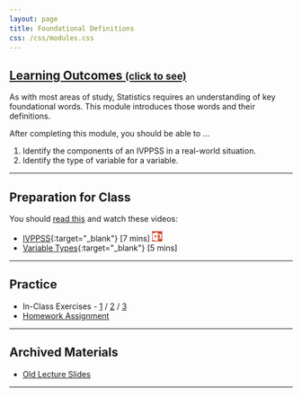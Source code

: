 ```yaml
---
layout: page
title: Foundational Definitions
css: /css/modules.css
---
```


<div class="panel-group-ILOs">
  <div class="panel panel-default">
    <div class="panel-heading">
      <h2 class="panel-title">
        <a data-toggle="collapse" href="#ILOs">Learning Outcomes <small>(click to see)</small></a>
      </h2>
    </div>
    <div id="ILOs" class="panel-collapse collapse">
      <div class="panel-body">
As with most areas of study, Statistics requires an understanding of key foundational words.  This module introduces those words and their definitions.

<p>After completing this module, you should be able to ...</p>

<ol>
  <li>Identify the components of an IVPPSS in a real-world situation.</li>
  <li>Identify the type of variable for a variable.</li>
</ol>
      </div>
    </div>
  </div>
</div>

----

## Preparation for Class

You should [read this](../../book/2_IntroStats.pdf) and watch these videos:

* [IVPPSS](https://vimeo.com/user45324800/ncstats-ivppss){:target="_blank"} [7 mins]  [![PowerPOint](../../img/ppt.png)](PPT.pptx)
* [Variable Types](https://vimeo.com/user45324800/ncstats-vartypes){:target="_blank"} [5 mins]

----

## Practice

* In-Class Exercises - [1](CE1) / [2](CE2) / [3](CE3)
* [Homework Assignment](HW)

----

## Archived Materials

* [Old Lecture Slides](PPT_old.pptx)

----
